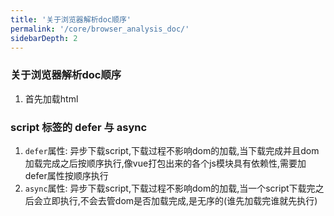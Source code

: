 ```yaml
---
title: '关于浏览器解析doc顺序'
permalink: '/core/browser_analysis_doc/'
sidebarDepth: 2
---
```


### 关于浏览器解析doc顺序
1. 首先加载html

### script 标签的 defer 与 async
1. `defer`属性: 异步下载script,下载过程不影响dom的加载,当下载完成并且dom加载完成之后按顺序执行,像vue打包出来的各个js模块具有依赖性,需要加defer属性按顺序执行
2. `async`属性: 异步下载script,下载过程不影响dom的加载,当一个script下载完之后会立即执行,不会去管dom是否加载完成,是无序的(谁先加载完谁就先执行)